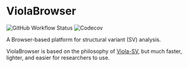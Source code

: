 # ViolaBrowser
![GitHub Workflow Status](https://img.shields.io/github/workflow/status/dermasugita/bedpetools/ci)
![Codecov](https://img.shields.io/codecov/c/github/dermasugita/bedpetools)

A Browser-based platform for structural variant (SV) analysis.

ViolaBrowser is based on the philosophy of [Viola-SV](https://github.com/dermasugita/Viola-SV), but much faster, lighter, and easier for researchers to use.